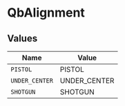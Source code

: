 # QbAlignment


## Values

| Name           | Value          |
| -------------- | -------------- |
| `PISTOL`       | PISTOL         |
| `UNDER_CENTER` | UNDER_CENTER   |
| `SHOTGUN`      | SHOTGUN        |